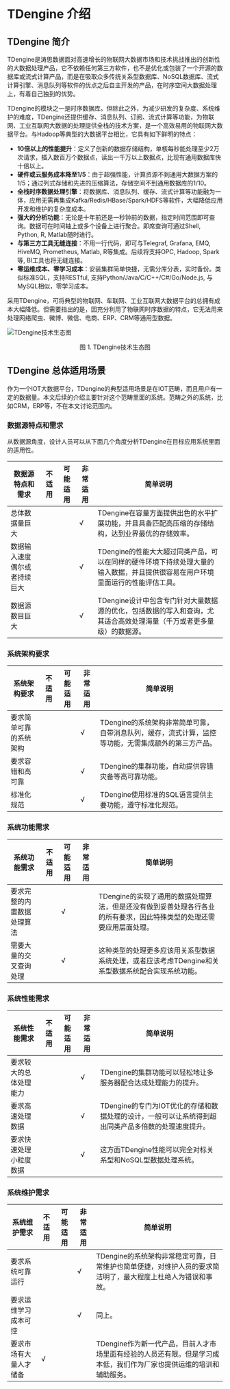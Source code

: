 # TDengine 介绍

## <a class="anchor" id="intro"></a>TDengine 简介

TDengine是涛思数据面对高速增长的物联网大数据市场和技术挑战推出的创新性的大数据处理产品，它不依赖任何第三方软件，也不是优化或包装了一个开源的数据库或流式计算产品，而是在吸取众多传统关系型数据库、NoSQL数据库、流式计算引擎、消息队列等软件的优点之后自主开发的产品，在时序空间大数据处理上，有着自己独到的优势。

TDengine的模块之一是时序数据库。但除此之外，为减少研发的复杂度、系统维护的难度，TDengine还提供缓存、消息队列、订阅、流式计算等功能，为物联网、工业互联网大数据的处理提供全栈的技术方案，是一个高效易用的物联网大数据平台。与Hadoop等典型的大数据平台相比，它具有如下鲜明的特点：

* __10倍以上的性能提升__：定义了创新的数据存储结构，单核每秒能处理至少2万次请求，插入数百万个数据点，读出一千万以上数据点，比现有通用数据库快十倍以上。
* __硬件或云服务成本降至1/5__：由于超强性能，计算资源不到通用大数据方案的1/5；通过列式存储和先进的压缩算法，存储空间不到通用数据库的1/10。
* __全栈时序数据处理引擎__：将数据库、消息队列、缓存、流式计算等功能融为一体，应用无需再集成Kafka/Redis/HBase/Spark/HDFS等软件，大幅降低应用开发和维护的复杂度成本。 
* __强大的分析功能__：无论是十年前还是一秒钟前的数据，指定时间范围即可查询。数据可在时间轴上或多个设备上进行聚合。即席查询可通过Shell, Python, R, Matlab随时进行。
* __与第三方工具无缝连接__：不用一行代码，即可与Telegraf, Grafana, EMQ, HiveMQ, Prometheus, Matlab, R等集成。后续将支持OPC, Hadoop, Spark等, BI工具也将无缝连接。
* __零运维成本、零学习成本__：安装集群简单快捷，无需分库分表，实时备份。类似标准SQL，支持RESTful, 支持Python/Java/C/C++/C#/Go/Node.js, 与MySQL相似，零学习成本。

采用TDengine，可将典型的物联网、车联网、工业互联网大数据平台的总拥有成本大幅降低。但需要指出的是，因充分利用了物联网时序数据的特点，它无法用来处理网络爬虫、微博、微信、电商、ERP、CRM等通用型数据。

![TDengine技术生态图](page://images/eco_system.png)
<center>图 1. TDengine技术生态图</center>


## <a class="anchor" id="scenes"></a>TDengine 总体适用场景

作为一个IOT大数据平台，TDengine的典型适用场景是在IOT范畴，而且用户有一定的数据量。本文后续的介绍主要针对这个范畴里面的系统。范畴之外的系统，比如CRM，ERP等，不在本文讨论范围内。


### 数据源特点和需求
从数据源角度，设计人员可以从下面几个角度分析TDengine在目标应用系统里面的适用性。

|数据源特点和需求|不适用|可能适用|非常适用|简单说明|
|---|---|---|---|---|
|总体数据量巨大|  |  | √ |TDengine在容量方面提供出色的水平扩展功能，并且具备匹配高压缩的存储结构，达到业界最优的存储效率。|
|数据输入速度偶尔或者持续巨大|   |   | √ | TDengine的性能大大超过同类产品，可以在同样的硬件环境下持续处理大量的输入数据，并且提供很容易在用户环境里面运行的性能评估工具。|
|数据源数目巨大|   |   | √ |TDengine设计中包含专门针对大量数据源的优化，包括数据的写入和查询，尤其适合高效处理海量（千万或者更多量级）的数据源。|

### 系统架构要求
|系统架构要求|不适用|可能适用|非常适用|简单说明|
|---|---|---|---|---|
|要求简单可靠的系统架构|  |  | √ |TDengine的系统架构非常简单可靠，自带消息队列，缓存，流式计算，监控等功能，无需集成额外的第三方产品。|
|要求容错和高可靠|  |  | √ |TDengine的集群功能，自动提供容错灾备等高可靠功能。|
|标准化规范|  |  | √ |TDengine使用标准的SQL语言提供主要功能，遵守标准化规范。|

### 系统功能需求
|系统功能需求|不适用|可能适用|非常适用|简单说明|
|---|---|---|---|---|
|要求完整的内置数据处理算法|  | √ |  |TDengine的实现了通用的数据处理算法，但是还没有做到妥善处理各行各业的所有要求，因此特殊类型的处理还需要应用层面处理。|
|需要大量的交叉查询处理|  | √ |  |这种类型的处理更多应该用关系型数据系统处理，或者应该考虑TDengine和关系型数据系统配合实现系统功能。|

### 系统性能需求
|系统性能需求|不适用|可能适用|非常适用|简单说明|
|---|---|---|---|---|
|要求较大的总体处理能力|  |  | √ |TDengine的集群功能可以轻松地让多服务器配合达成处理能力的提升。|
|要求高速处理数据  | | | √ |TDengine的专门为IOT优化的存储和数据处理的设计，一般可以让系统得到超出同类产品多倍数的处理速度提升。|
|要求快速处理小粒度数据|  |  | √ |这方面TDengine性能可以完全对标关系型和NoSQL型数据处理系统。|

### 系统维护需求
|系统维护需求|不适用|可能适用|非常适用|简单说明|
|---|---|---|---|---|
|要求系统可靠运行|  |  | √ |TDengine的系统架构非常稳定可靠，日常维护也简单便捷，对维护人员的要求简洁明了，最大程度上杜绝人为错误和事故。|
|要求运维学习成本可控|  |  | √ |同上。|
|要求市场有大量人才储备| √ |  |  |TDengine作为新一代产品，目前人才市场里面有经验的人员还有限。但是学习成本低，我们作为厂家也提供运维的培训和辅助服务。|

